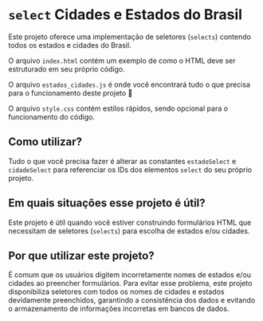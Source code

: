 # `select` Cidades e Estados do Brasil

Este projeto oferece uma implementação de seletores (`selects`) contendo todos os estados e cidades do Brasil.<br>

O arquivo `index.html` contém um exemplo de como o HTML deve ser estruturado em seu próprio código.<br>

O arquivo `estados_cidades.js` é onde você encontrará tudo o que precisa para o funcionamento deste projeto :slightly_smiling_face:<br>

O arquivo `style.css` contém estilos rápidos, sendo opcional para o funcionamento do código.<br>

## Como utilizar?

Tudo o que você precisa fazer é alterar as constantes `estadoSelect` e `cidadeSelect` para referenciar os IDs dos elementos `select` do seu próprio projeto.<br>

## Em quais situações esse projeto é útil?

Este projeto é útil quando você estiver construindo formulários HTML que necessitam de seletores (`selects`) para escolha de estados e/ou cidades.<br>

## Por que utilizar este projeto?

É comum que os usuários digitem incorretamente nomes de estados e/ou cidades ao preencher formulários. Para evitar esse problema, este projeto disponibiliza seletores com todos os nomes de cidades e estados devidamente preenchidos, garantindo a consistência dos dados e evitando o armazenamento de informações incorretas em bancos de dados.<br>
